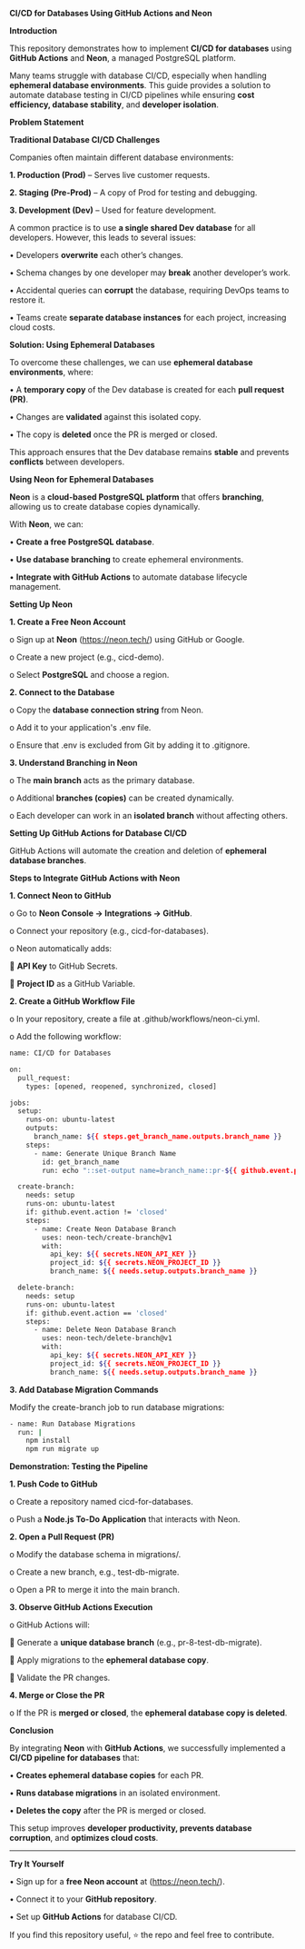 **CI/CD for Databases Using GitHub Actions and Neon**

**Introduction**

This repository demonstrates how to implement **CI/CD for databases** using **GitHub Actions** and **Neon**, a managed PostgreSQL platform.

Many teams struggle with database CI/CD, especially when handling **ephemeral database environments**. This guide provides a solution to automate database testing in CI/CD pipelines while ensuring **cost efficiency, database stability**, and **developer isolation**.

**Problem Statement**

**Traditional Database CI/CD Challenges**

Companies often maintain different database environments:

**1.	Production (Prod)** – Serves live customer requests.

**2.	Staging (Pre-Prod)** – A copy of Prod for testing and debugging.

**3.	Development (Dev)** – Used for feature development.

A common practice is to use **a single shared Dev database** for all developers. However, this leads to several issues:

•	Developers **overwrite** each other’s changes.

•	Schema changes by one developer may **break** another developer’s work.

•	Accidental queries can **corrupt** the database, requiring DevOps teams to restore it.

•	Teams create **separate database instances** for each project, increasing cloud costs.

**Solution: Using Ephemeral Databases**

To overcome these challenges, we can use **ephemeral database environments**, where:

•	A **temporary copy** of the Dev database is created for each **pull request (PR)**.

•	Changes are **validated** against this isolated copy.

•	The copy is **deleted** once the PR is merged or closed.

This approach ensures that the Dev database remains **stable** and prevents **conflicts** between developers.

**Using Neon for Ephemeral Databases**

**Neon** is a **cloud-based PostgreSQL platform** that offers **branching**, allowing us to create database copies dynamically.

With **Neon**, we can:

•	**Create a free PostgreSQL database**.

•	**Use database branching** to create ephemeral environments.

•	**Integrate with GitHub Actions** to automate database lifecycle management.

**Setting Up Neon**

**1.	Create a Free Neon Account**

o	Sign up at **Neon** (https://neon.tech/) using GitHub or Google.

o	Create a new project (e.g., cicd-demo).

o	Select **PostgreSQL** and choose a region.

**2.	Connect to the Database**

o	Copy the **database connection string** from Neon.

o	Add it to your application's .env file.

o	Ensure that .env is excluded from Git by adding it to .gitignore.

**3.	Understand Branching in Neon**

o	The **main branch** acts as the primary database.

o	Additional **branches (copies)** can be created dynamically.

o	Each developer can work in an **isolated branch** without affecting others.

**Setting Up GitHub Actions for Database CI/CD**

GitHub Actions will automate the creation and deletion of **ephemeral database branches**.

**Steps to Integrate GitHub Actions with Neon**

**1.	Connect Neon to GitHub**

o	Go to **Neon Console → Integrations → GitHub**.

o	Connect your repository (e.g., cicd-for-databases).

o	Neon automatically adds:

	**API Key** to GitHub Secrets.

	**Project ID** as a GitHub Variable.

**2.	Create a GitHub Workflow File**

o	In your repository, create a file at .github/workflows/neon-ci.yml.

o	Add the following workflow:

```sh
name: CI/CD for Databases

on:
  pull_request:
    types: [opened, reopened, synchronized, closed]

jobs:
  setup:
    runs-on: ubuntu-latest
    outputs:
      branch_name: ${{ steps.get_branch_name.outputs.branch_name }}
    steps:
      - name: Generate Unique Branch Name
        id: get_branch_name
        run: echo "::set-output name=branch_name::pr-${{ github.event.pull_request.number }}"

  create-branch:
    needs: setup
    runs-on: ubuntu-latest
    if: github.event.action != 'closed'
    steps:
      - name: Create Neon Database Branch
        uses: neon-tech/create-branch@v1
        with:
          api_key: ${{ secrets.NEON_API_KEY }}
          project_id: ${{ secrets.NEON_PROJECT_ID }}
          branch_name: ${{ needs.setup.outputs.branch_name }}

  delete-branch:
    needs: setup
    runs-on: ubuntu-latest
    if: github.event.action == 'closed'
    steps:
      - name: Delete Neon Database Branch
        uses: neon-tech/delete-branch@v1
        with:
          api_key: ${{ secrets.NEON_API_KEY }}
          project_id: ${{ secrets.NEON_PROJECT_ID }}
          branch_name: ${{ needs.setup.outputs.branch_name }}
```

**3.	Add Database Migration Commands**

Modify the create-branch job to run database migrations:

```sh
- name: Run Database Migrations
  run: |
    npm install
    npm run migrate up
```

**Demonstration: Testing the Pipeline**

**1.	Push Code to GitHub**

o	Create a repository named cicd-for-databases.

o	Push a **Node.js To-Do Application** that interacts with Neon.

**2.	Open a Pull Request (PR)**

o	Modify the database schema in migrations/.

o	Create a new branch, e.g., test-db-migrate.

o	Open a PR to merge it into the main branch.

**3.	Observe GitHub Actions Execution**

o	GitHub Actions will:

	Generate a **unique database branch** (e.g., pr-8-test-db-migrate).

	Apply migrations to the **ephemeral database copy**.

	Validate the PR changes.

**4.	Merge or Close the PR**

o	If the PR is **merged or closed**, the **ephemeral database copy is deleted**.

**Conclusion**

By integrating **Neon** with **GitHub Actions**, we successfully implemented a **CI/CD pipeline for databases** that:

•	**Creates ephemeral database copies** for each PR.

•	**Runs database migrations** in an isolated environment.

•	**Deletes the copy** after the PR is merged or closed.

This setup improves **developer productivity, prevents database corruption**, and **optimizes cloud costs**.

---

**Try It Yourself**

•	Sign up for a **free Neon account** at (https://neon.tech/).

•	Connect it to your **GitHub repository**.

•	Set up **GitHub Actions** for database CI/CD.

If you find this repository useful, ⭐ the repo and feel free to contribute.
